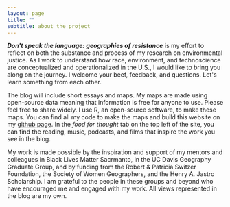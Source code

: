 ```yaml
---
layout: page
title: ""
subtitle: about the project
---
```


***Don't speak the language: geographies of resistance*** is my effort to reflect on both the substance and process of my research on environmental justice. As I work to understand how race, environment, and technoscience are conceptualized and operationalized in the U.S., I would like to bring you along on the journey. I welcome your beef, feedback, and questions. Let's learn something from each other.

The blog will include short essays and maps.  My maps are made using open-source data meaning that information is free for anyone to use.  Please feel free to share widely.  I use R, an open-source software, to make these maps.  You can find all my code to make the maps and build this website on my [github page](https://github.com/miakd/).  In the *food for thought* tab on the top left of the site, you can find the reading, music, podcasts, and films that inspire the work you see in the blog.

My work is made possible by the inspiration and support of my mentors and colleagues in Black Lives Matter Sacrmanto, in the UC Davis Geography Graduate Group, and by funding from the Robert & Patricia Switzer Foundation, the Society of Women Geographers, and the Henry A. Jastro Scholarship.  I am grateful to the people in these groups and beyond who have encouraged me and engaged with my work.  All views represented in the blog are my own.

